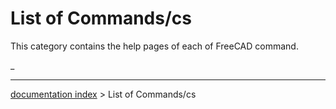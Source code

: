 # List of Commands/cs
This category contains the help pages of each of FreeCAD command.

_

---
[documentation index](../README.md) > List of Commands/cs
